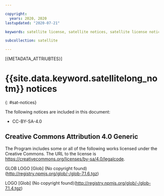 ```yaml
---

copyright:
  years: 2020, 2020
lastupdated: "2020-07-21"

keywords: satellite license, satellite notices, satellite license notices

subcollection: satellite

---
```


[{METADATA_ATTRIUBTES}]

# {{site.data.keyword.satellitelong_notm}} notices
{: #sat-notices}

The following notices are included in this document: 
- CC-BY-SA-4.0

## Creative Commons Attribution 4.0 Generic
The Program includes some or all of the following works licensed under the Creative Commons. The URL to the license is https://creativecommons.org/licenses/by-sa/4.0/legalcode.

GLOB LOGO [Glob] (No copyright found)(http://registry.npmjs.org/glob/-/glob-7.1.6.tgz)

LOGO [Glob] (No copyright found)(http://registry.npmjs.org/glob/-/glob-7.1.4.tgz)



